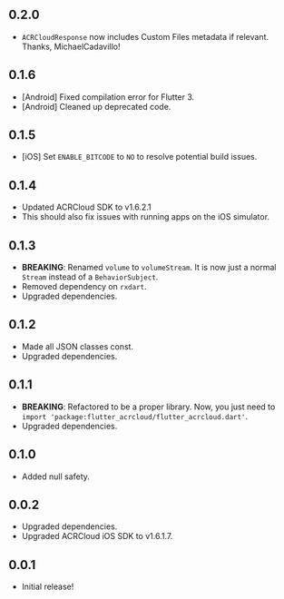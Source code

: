 ## 0.2.0

* `ACRCloudResponse` now includes Custom Files metadata if relevant. Thanks, MichaelCadavillo!

## 0.1.6

* [Android] Fixed compilation error for Flutter 3.
* [Android] Cleaned up deprecated code.

## 0.1.5

* [iOS] Set `ENABLE_BITCODE` to `NO` to resolve potential build issues.

## 0.1.4

* Updated ACRCloud SDK to v1.6.2.1
* This should also fix issues with running apps on the iOS simulator.

## 0.1.3

* **BREAKING**: Renamed `volume` to `volumeStream`. It is now just a normal `Stream` instead of a `BehaviorSubject`.
* Removed dependency on `rxdart`.
* Upgraded dependencies.

## 0.1.2

* Made all JSON classes const.
* Upgraded dependencies.

## 0.1.1

* **BREAKING**: Refactored to be a proper library. Now, you just need to `import 'package:flutter_acrcloud/flutter_acrcloud.dart'`.
* Upgraded dependencies.

## 0.1.0

* Added null safety.

## 0.0.2

* Upgraded dependencies.
* Upgraded ACRCloud iOS SDK to v1.6.1.7.

## 0.0.1

* Initial release!
